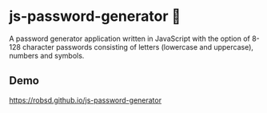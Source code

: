 # js-password-generator 🔐

A password generator application written in JavaScript with the option of 8-128 character passwords consisting of letters (lowercase and uppercase), numbers and symbols.

## Demo

https://robsd.github.io/js-password-generator
